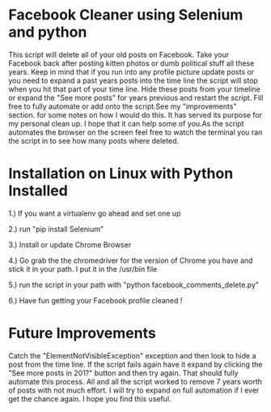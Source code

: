 # Facebook Cleaner using Selenium and python

This script will delete all of your old posts on Facebook. Take your Facebook back after posting kitten photos or dumb political stuff all these years.
 Keep in mind that if you run into any profile picture update posts or you need to expand a past years posts into the time line the script will stop when you hit that part of your time line.
 Hide these posts from your timeline or expand the "See more posts" for years previous and restart the script. Fill free to fully automate or add onto the script.See my "improvements" section.
 for some notes on how I would do this. It has served its purpose for my personal clean up. I hope that it can help some of you.As the script automates the browser on the screen feel free to watch the terminal you ran the script in to see how many posts where deleted.

# Installation on Linux with Python Installed

1.) If you want a virtualenv go ahead and set one up

2.) run "pip install Selenium"

3.) Install or update Chrome Browser

4.) Go grab the the chromedriver for the version of Chrome you have and stick it in your path. I put it in the /usr/bin file

5.) run the script in your path with "python facebook_comments_delete.py"

6.) Have fun getting your Facebook profile cleaned !


# Future Improvements

Catch the "ElementNotVisibleException" exception and then look to hide a post from the time line. If the script fails again
have it expand by clicking the "See more posts in 201?" button and then try again. That should fully automate this process.
All and all the script worked to remove 7 years worth of posts with not much effort. I will try to expand on full automation if I ever get the chance again. I hope you find this useful.
